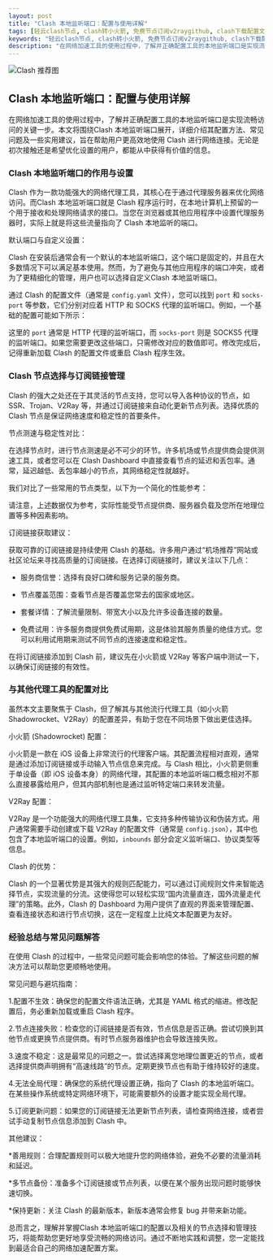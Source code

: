 ```yaml
---
layout: post
title: "Clash 本地监听端口：配置与使用详解"
tags: [轻云clash节点, clash转小火箭, 免费节点订阅v2raygithub, clash下载配置文件错误, 一分机场clash订阅购买]
keywords: "轻云clash节点, clash转小火箭, 免费节点订阅v2raygithub, clash下载配置文件错误, 一分机场clash订阅购买"
description: "在网络加速工具的使用过程中，了解并正确配置工具的本地监听端口是实现流畅访问的关键一步。本文将围绕Clash 本地监听端口展开，详细介绍其配置方法、常见问题及一些实用建议，旨在帮助用户更高效地使用 Clash 进行网络连接。无论是初次接触还是希望优化设置的用户，都能从中获得有价值的信息。"
---
```


![Clash 推荐图](https://clashjd.github.io/assets/img/免费节点订阅.png)

## Clash 本地监听端口：配置与使用详解

在网络加速工具的使用过程中，了解并正确配置工具的本地监听端口是实现流畅访问的关键一步。本文将围绕Clash 本地监听端口展开，详细介绍其配置方法、常见问题及一些实用建议，旨在帮助用户更高效地使用 Clash 进行网络连接。无论是初次接触还是希望优化设置的用户，都能从中获得有价值的信息。

### Clash 本地监听端口的作用与设置

Clash 作为一款功能强大的网络代理工具，其核心在于通过代理服务器来优化网络访问。而Clash 本地监听端口就是 Clash 程序运行时，在本地计算机上预留的一个用于接收和处理网络请求的接口。当您在浏览器或其他应用程序中设置代理服务器时，实际上就是将这些流量指向了 Clash 本地监听的端口。

默认端口与自定义设置：

Clash 在安装后通常会有一个默认的本地监听端口，这个端口是固定的，并且在大多数情况下可以满足基本使用。然而，为了避免与其他应用程序的端口冲突，或者为了更精细化的管理，用户也可以选择自定义Clash 本地监听端口。

通过 Clash 的配置文件（通常是 `config.yaml` 文件），您可以找到 `port` 和 `socks-port` 等参数，它们分别对应着 HTTP 和 SOCKS 代理的监听端口。例如，一个基础的配置可能如下所示：

这里的 `port` 通常是 HTTP 代理的监听端口，而 `socks-port` 则是 SOCKS5 代理的监听端口。如果您需要更改这些端口，只需修改对应的数值即可。修改完成后，记得重新加载 Clash 的配置文件或重启 Clash 程序生效。

### Clash 节点选择与订阅链接管理

Clash 的强大之处还在于其灵活的节点支持，您可以导入各种协议的节点，如 SSR、Trojan、V2Ray 等，并通过订阅链接来自动化更新节点列表。选择优质的 Clash 节点是保证网络速度和稳定性的首要条件。

节点测速与稳定性对比：

在选择节点时，进行节点测速是必不可少的环节。许多机场或节点提供商会提供测速工具，或者您可以在 Clash Dashboard 中直接查看节点的延迟和丢包率。通常，延迟越低、丢包率越小的节点，其网络稳定性就越好。

我们对比了一些常用的节点类型，以下为一个简化的性能参考：

请注意，上述数据仅为参考，实际性能受节点提供商、服务器负载及您所在地理位置等多种因素影响。

订阅链接获取建议：

获取可靠的订阅链接是持续使用 Clash 的基础。许多用户通过“机场推荐”网站或社区论坛来寻找高质量的订阅链接。在选择订阅链接时，建议关注以下几点：

- 服务商信誉：选择有良好口碑和服务记录的服务商。

- 节点覆盖范围：查看节点是否覆盖您常去的国家或地区。

- 套餐详情：了解流量限制、带宽大小以及允许多设备连接的数量。

- 免费试用：许多服务商提供免费试用期，这是体验其服务质量的绝佳方式。您可以利用试用期来测试不同节点的连接速度和稳定性。

在将订阅链接添加到 Clash 前，建议先在小火箭或 V2Ray 等客户端中测试一下，以确保订阅链接的有效性。

### 与其他代理工具的配置对比

虽然本文主要聚焦于 Clash，但了解其与其他流行代理工具（如小火箭 Shadowrocket、V2Ray）的配置差异，有助于您在不同场景下做出更佳选择。

小火箭 (Shadowrocket) 配置：

小火箭是一款在 iOS 设备上非常流行的代理客户端。其配置流程相对直观，通常是通过添加订阅链接或手动输入节点信息来完成。与 Clash 相比，小火箭更侧重于单设备（即 iOS 设备本身）的网络代理，其配置的本地监听端口概念相对不那么直接暴露给用户，但其内部机制也是通过监听特定端口来转发流量。

V2Ray 配置：

V2Ray 是一个功能强大的网络代理工具集，它支持多种传输协议和伪装方式。用户通常需要手动创建或下载 V2Ray 的配置文件（通常是 `config.json`），其中也包含了本地监听端口的设置。例如，`inbounds` 部分会定义监听端口、协议类型等信息。

Clash 的优势：

Clash 的一个显著优势是其强大的规则匹配能力，可以通过订阅规则文件来智能选择节点，实现流量的分流。这使得您可以轻松实现“国内流量直连，国外流量走代理”的策略。此外，Clash 的 Dashboard 为用户提供了直观的界面来管理配置、查看连接状态和进行节点切换，这在一定程度上比纯文本配置更为友好。

### 经验总结与常见问题解答

在使用 Clash 的过程中，一些常见问题可能会影响您的体验。了解这些问题的解决方法可以帮助您更顺畅地使用。

常见问题与避坑指南：

1.配置不生效：确保您的配置文件语法正确，尤其是 YAML 格式的缩进。修改配置后，务必重新加载或重启 Clash 程序。

2.节点连接失败：检查您的订阅链接是否有效，节点信息是否正确。尝试切换到其他节点或更换节点提供商。有时节点服务器维护也会导致连接失败。

3.速度不稳定：这是最常见的问题之一。尝试选择离您地理位置更近的节点，或者选择提供商声明拥有“高速线路”的节点。定期更换节点也有助于维持较好的速度。

4.无法全局代理：确保您的系统代理设置正确，指向了 Clash 的本地监听端口。在某些操作系统或特定网络环境下，可能需要额外的设置才能实现全局代理。

5.订阅更新问题：如果您的订阅链接无法更新节点列表，请检查网络连接，或者尝试手动复制节点信息添加到 Clash 中。

其他建议：

*善用规则：合理配置规则可以极大地提升您的网络体验，避免不必要的流量消耗和延迟。

*多节点备份：准备多个订阅链接或节点列表，以便在某个服务出现问题时能够快速切换。

*保持更新：关注 Clash 的最新版本，新版本通常会修复 bug 并带来新功能。

总而言之，理解并掌握Clash 本地监听端口的配置以及相关的节点选择和管理技巧，将能帮助您更好地享受流畅的网络访问。通过不断地实践和调整，您一定能找到最适合自己的网络加速配置方案。